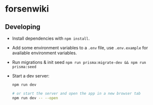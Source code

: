 # forsenwiki

## Developing

- Install dependencies with `npm install`.
- Add some environment variables to a `.env` file, use `.env.example` for available environment variables.
- Run migrations & init seed `npm run prisma:migrate-dev && npm run prisma:seed`
- Start a dev server:

  ```bash
  npm run dev
  
  # or start the server and open the app in a new browser tab
  npm run dev -- --open
  ```
